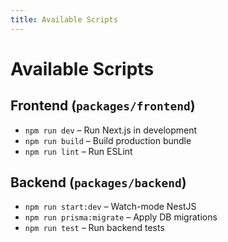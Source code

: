 ```yaml
---
title: Available Scripts
---
```

# Available Scripts

## Frontend (`packages/frontend`)
- `npm run dev` – Run Next.js in development
- `npm run build` – Build production bundle
- `npm run lint` – Run ESLint

## Backend (`packages/backend`)
- `npm run start:dev` – Watch-mode NestJS
- `npm run prisma:migrate` – Apply DB migrations
- `npm run test` – Run backend tests